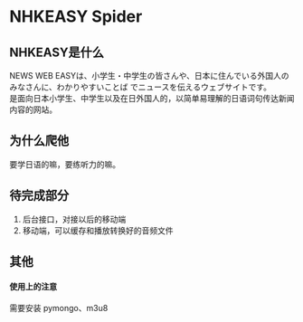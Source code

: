 # NHKEASY Spider
## NHKEASY是什么
NEWS WEB EASYは、小学生・中学生の皆さんや、日本に住んでいる外国人のみなさんに、わかりやすいことば でニュースを伝えるウェブサイトです。<br/>
是面向日本小学生、中学生以及在日外国人的，以简单易理解的日语词句传达新闻内容的网站。
## 为什么爬他
要学日语的嘛，要练听力的嘛。
## 待完成部分
1. 后台接口，对接以后的移动端
2. 移动端，可以缓存和播放转换好的音频文件
## 其他
#### 使用上的注意
需要安装 pymongo、m3u8
